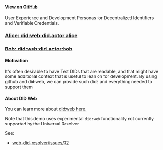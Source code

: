#### [View on GitHub](https://github.com/transmute-industries/did.actor)

User Experience and Development Personas for Decentralized Identifiers and Verifiable Credentials.

### [Alice: did:web:did.actor:alice](./alice)
### [Bob: did:web:did.actor:bob](./bob)

#### Motivation

It's often desirable to have Test DIDs that are readable, and that might have some additional context that is useful to lean on for development. By using github and did:web, we can provide such dids and everything needed to support them.


#### About DID Web

You can learn more about [did:web here.](https://did-web.web.app/) 

Note that this demo uses experimental `did:web` functionality not currently supported by the Universal Resolver.

See:

- [web-did-resolver/issues/32](https://github.com/decentralized-identity/web-did-resolver/issues/32)